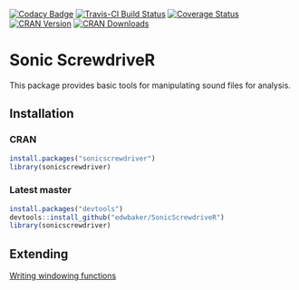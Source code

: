 [![Codacy Badge](https://api.codacy.com/project/badge/Grade/95cce7cd7f4b40e09104693b3ca22327)](https://app.codacy.com/app/edwbaker/SonicScrewdriveR?utm_source=github.com&utm_medium=referral&utm_content=edwbaker/SonicScrewdriveR&utm_campaign=Badge_Grade_Dashboard)
[![Travis-CI Build Status](https://travis-ci.org/edwbaker/SonicScrewdriveR.svg?branch=master)](https://travis-ci.org/edwbaker/SonicScrewdriveR) [![Coverage Status](https://coveralls.io/repos/github/edwbaker/SonicScrewdriveR/badge.svg?branch=master&bi)](https://coveralls.io/github/edwbaker/SonicScrewdriveR?branch=master) [![CRAN Version](https://www.r-pkg.org/badges/version/sonicscrewdriver)](https://cran.r-project.org/package=sonicscrewdriver) [![CRAN Downloads](https://cranlogs.r-pkg.org/badges/grand-total/sonicscrewdriver)]()

# Sonic ScrewdriveR
This package provides basic tools for manipulating sound files for analysis. 

## Installation

### CRAN
````R
install.packages("sonicscrewdriver")
library(sonicscrewdriver)
````

### Latest master
````R
install.packages("devtools")
devtools::install_github("edwbaker/SonicScrewdriveR")
library(sonicscrewdriver)
````

## Extending
[Writing windowing functions](https://github.com/edwbaker/SonicScrewdriveR/wiki/Extending-SonicScrewdriveR)
